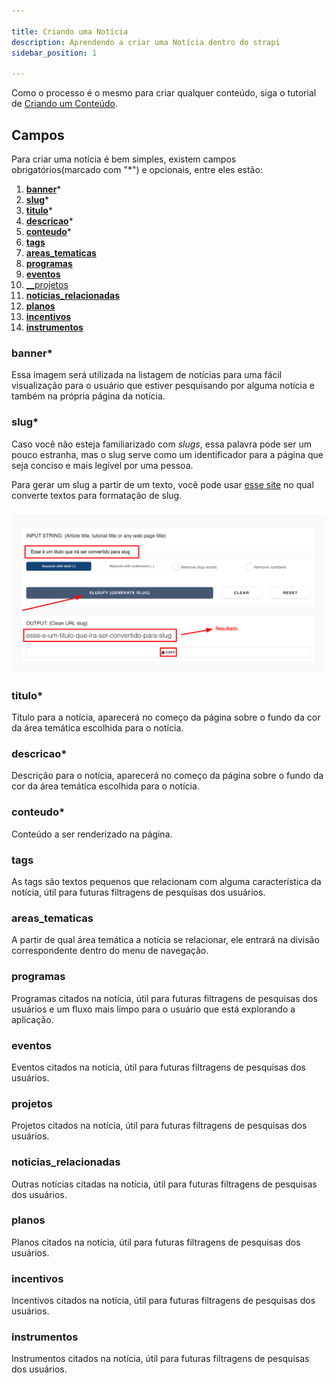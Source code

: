 ```yaml
---

title: Criando uma Notícia
description: Aprendendo a criar uma Notícia dentro do strapi
sidebar_position: 1

---
```


Como o processo é o mesmo para criar qualquer conteúdo, siga o tutorial de [Criando um Conteúdo](/docs/usuario/strapi/iniciando-gerenciamento#criando-conteúdo).

## Campos

Para criar uma notícia é bem simples, existem campos obrigatórios(marcado com "*") e opcionais, entre eles estão:

1. [__banner__](#banner)*
2. [__slug__](#slug)*
3. [__titulo__](#titulo)*
4. [__descricao__](#descricao)*
5. [__conteudo__](#conteudo)*
6. [__tags__](#tags)
7. [__areas_tematicas__](#areas_tematicas)
8. [__programas__](#programas)
9. [__eventos__](#eventos)
10. [__projetos](#projetos)
11. [__noticias_relacionadas__](#noticias_relacionadas)
12. [__planos__](#planos)
13. [__incentivos__](#incentivos)
14. [__instrumentos__](#instrumentos)

### banner*

Essa imagem será utilizada na listagem de notícias para uma fácil visualização para o usuário que estiver pesquisando por alguma notícia e também na própria página da notícia.

### slug*

Caso você não esteja familiarizado com _slugs_, essa palavra pode ser um pouco estranha, mas o slug serve como um identificador para a página que seja conciso e mais legível por uma pessoa.

Para gerar um slug a partir de um texto, você pode usar [esse site](https://slugify.online/) no qual converte textos para formatação de slug.

![Alt](images/generating-slug.png)

### titulo*

Título para a notícia, aparecerá no começo da página sobre o fundo da cor da área temática escolhida para o notícia.

### descricao*

Descrição para o notícia, aparecerá no começo da página sobre o fundo da cor da área temática escolhida para o notícia.

### conteudo*

Conteúdo a ser renderizado na página.

### tags

As tags são textos pequenos que relacionam com alguma característica da notícia, útil para futuras filtragens de pesquisas dos usuários.

### areas_tematicas

A partir de qual área temática a notícia se relacionar, ele entrará na divisão correspondente dentro do menu de navegação.

### programas

Programas citados na notícia, útil para futuras filtragens de pesquisas dos usuários e um fluxo mais limpo para o usuário que está explorando a aplicação.

### eventos

Eventos citados na notícia, útil para futuras filtragens de pesquisas dos usuários.

### projetos

Projetos citados na notícia, útil para futuras filtragens de pesquisas dos usuários.

### noticias_relacionadas

Outras notícias citadas na notícia, útil para futuras filtragens de pesquisas dos usuários.

### planos

Planos citados na notícia, útil para futuras filtragens de pesquisas dos usuários.

### incentivos

Incentivos citados na notícia, útil para futuras filtragens de pesquisas dos usuários.

### instrumentos

Instrumentos citados na notícia, útil para futuras filtragens de pesquisas dos usuários.
